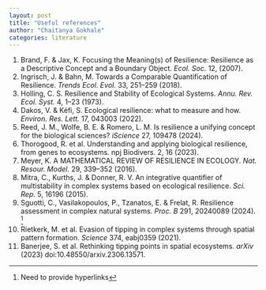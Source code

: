 ```yaml
---
layout: post
title: "Useful references"
author: "Chaitanya Gokhale"
categories: literature
---
```


1.	Brand, F. & Jax, K. Focusing the Meaning(s) of Resilience: Resilience as a Descriptive Concept and a Boundary Object. *Ecol. Soc.* 12, (2007).
2.	Ingrisch, J. & Bahn, M. Towards a Comparable Quantification of Resilience. *Trends Ecol. Evol.* 33, 251–259 (2018).
3.	Holling, C. S. Resilience and Stability of Ecological Systems. *Annu. Rev. Ecol. Syst.* 4, 1–23 (1973).
4.	Dakos, V. & Kéfi, S. Ecological resilience: what to measure and how. *Environ. Res. Lett.* 17, 043003 (2022).
5.	Reed, J. M., Wolfe, B. E. & Romero, L. M. Is resilience a unifying concept for the biological sciences? *iScience* 27, 109478 (2024).
6.	Thorogood, R. et al. Understanding and applying biological resilience, from genes to ecosystems. npj Biodivers. 2, 16 (2023).
7.	Meyer, K. A MATHEMATICAL REVIEW OF RESILIENCE IN ECOLOGY. *Nat. Resour. Model.* 29, 339–352 (2016).
8.	Mitra, C., Kurths, J. & Donner, R. V. An integrative quantifier of multistability in complex systems based on ecological resilience. *Sci. Rep.* 5, 16196 (2015).
9.	Sguotti, C., Vasilakopoulos, P., Tzanatos, E. & Frelat, R. Resilience assessment in complex natural systems. *Proc. B* 291, 20240089 (2024). [^1]
10. Rietkerk, M. et al. Evasion of tipping in complex systems through spatial pattern formation. *Science* 374, eabj0359 (2021).
11. Banerjee, S. et al. Rethinking tipping points in spatial ecosystems. *arXiv* (2023) doi:10.48550/arxiv.2306.13571.
  

[^1]: Need to provide hyperlinks